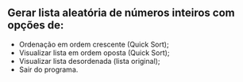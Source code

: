 ## Gerar lista aleatória de números inteiros com opções de:
- Ordenação em ordem crescente (Quick Sort);
- Visualizar lista em ordem oposta (Quick Sort);
- Visualizar lista desordenada (lista original);
- Sair do programa.
